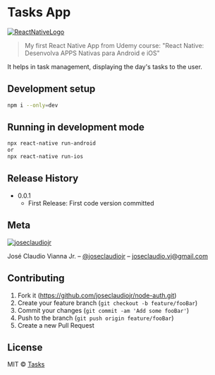 # Tasks App

<a href="https://reactnative.dev/" target="_blank"><img src="https://reactnative.dev/img/tiny_logo.png" alt="ReactNativeLogo"/></a>

> My first React Native App from Udemy course: "React Native: Desenvolva APPS Nativas para Android e iOS"

It helps in task management, displaying the day's tasks to the user.

## Development setup

```sh
npm i --only=dev
```

## Running in development mode

```sh
npx react-native run-android
or
npx react-native run-ios
```

## Release History

- 0.0.1
  - First Release: First code version committed

## Meta

[![joseclaudiojr][juca-image]][linkedin-url]

José Claudio Vianna Jr. – [@joseclaudiojr](https://www.linkedin.com/in/joseclaudiojr/) – joseclaudio.vj@gmail.com

## Contributing

1. Fork it (<https://github.com/joseclaudiojr/node-auth.git>)
2. Create your feature branch (`git checkout -b feature/fooBar`)
3. Commit your changes (`git commit -am 'Add some fooBar'`)
4. Push to the branch (`git push origin feature/fooBar`)
5. Create a new Pull Request

## License

MIT © [Tasks](https://raw.githubusercontent.com/joseclaudiojr/ReactNativeCourseUdemy_Tasks/master/LICENSE)

<!-- Markdown link & img dfn's -->

[juca-image]: https://media-exp1.licdn.com/dms/image/C4D03AQHVduySNv8pCg/profile-displayphoto-shrink_200_200/0?e=1597276800&v=beta&t=tygSSKj0ZEDfnE2HmxPADlyi6YCurk_j1hmiL3zio00
[linkedin-url]: https://www.linkedin.com/in/joseclaudiojr/
